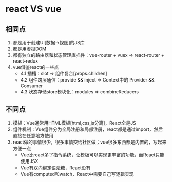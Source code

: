 # react VS vue
## 相同点
1. 都是用于创建UI[数据->视图]的JS库
2. 都是用虚拟DOM
3. 都有独立的路由器和状态管理库插件：vue-router + vuex => react-router + react-redux
4. vue借鉴react的一些点
    - 4.1 插槽：slot => 组件复合[props.children]
    - 4.2 组件跨层通信：provide && inject => Context中的 Provider && Consumer
    - 4.3 状态存储store模块化：modules => combineReducers
## 不同点
1. 模板：Vue通常用HTML模板[html,css,js分离]，React全是JS
2. 组件机制：Vue组件分为全局注册和局部注册，react都是通过import，然后直接在任意地方使用
3. react做的事情很少，很多事情交给社区做；vue很多东西都是内置的，写起来方便一点
    - Vue比react多了指令系统，让模板可以实现更丰富的功能，而React只能使用JSX
    - Vue有双向绑定语法糖，React没有
    - Vue有computed和watch，React中需要自己写逻辑实现